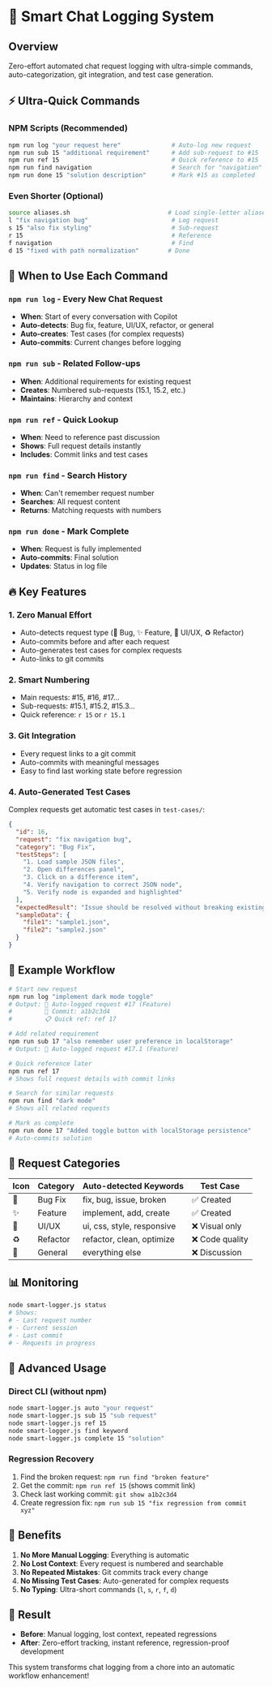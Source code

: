 # 🤖 Smart Chat Logging System

## Overview
Zero-effort automated chat request logging with ultra-simple commands, auto-categorization, git integration, and test case generation.

## ⚡ Ultra-Quick Commands

### NPM Scripts (Recommended)
```bash
npm run log "your request here"              # Auto-log new request
npm run sub 15 "additional requirement"      # Add sub-request to #15
npm run ref 15                               # Quick reference to #15
npm run find navigation                      # Search for "navigation"
npm run done 15 "solution description"       # Mark #15 as completed
```

### Even Shorter (Optional)
```bash
source aliases.sh                           # Load single-letter aliases
l "fix navigation bug"                       # Log request
s 15 "also fix styling"                      # Sub-request
r 15                                         # Reference
f navigation                                 # Find
d 15 "fixed with path normalization"        # Done
```

## 🎯 When to Use Each Command

### `npm run log` - Every New Chat Request
- **When**: Start of every conversation with Copilot
- **Auto-detects**: Bug fix, feature, UI/UX, refactor, or general
- **Auto-creates**: Test cases (for complex requests)
- **Auto-commits**: Current changes before logging

### `npm run sub` - Related Follow-ups
- **When**: Additional requirements for existing request
- **Creates**: Numbered sub-requests (15.1, 15.2, etc.)
- **Maintains**: Hierarchy and context

### `npm run ref` - Quick Lookup
- **When**: Need to reference past discussion
- **Shows**: Full request details instantly
- **Includes**: Commit links and test cases

### `npm run find` - Search History
- **When**: Can't remember request number
- **Searches**: All request content
- **Returns**: Matching requests with numbers

### `npm run done` - Mark Complete
- **When**: Request is fully implemented
- **Auto-commits**: Final solution
- **Updates**: Status in log file

## 🔥 Key Features

### 1. Zero Manual Effort
- Auto-detects request type (🐛 Bug, ✨ Feature, 🎨 UI/UX, ♻️ Refactor)
- Auto-commits before and after each request
- Auto-generates test cases for complex requests
- Auto-links to git commits

### 2. Smart Numbering
- Main requests: #15, #16, #17...
- Sub-requests: #15.1, #15.2, #15.3...
- Quick reference: `r 15` or `r 15.1`

### 3. Git Integration
- Every request links to a git commit
- Auto-commits with meaningful messages
- Easy to find last working state before regression

### 4. Auto-Generated Test Cases
Complex requests get automatic test cases in `test-cases/`:
```json
{
  "id": 16,
  "request": "fix navigation bug",
  "category": "Bug Fix",
  "testSteps": [
    "1. Load sample JSON files",
    "2. Open differences panel", 
    "3. Click on a difference item",
    "4. Verify navigation to correct JSON node",
    "5. Verify node is expanded and highlighted"
  ],
  "expectedResult": "Issue should be resolved without breaking existing functionality",
  "sampleData": {
    "file1": "sample1.json",
    "file2": "sample2.json"
  }
}
```

## 📝 Example Workflow

```bash
# Start new request
npm run log "implement dark mode toggle"
# Output: 📝 Auto-logged request #17 (Feature)
#         🔗 Commit: a1b2c3d4
#         📋 Quick ref: ref 17

# Add related requirement  
npm run sub 17 "also remember user preference in localStorage"
# Output: 📝 Auto-logged request #17.1 (Feature)

# Quick reference later
npm run ref 17
# Shows full request details with commit links

# Search for similar requests
npm run find "dark mode"
# Shows all related requests

# Mark as complete
npm run done 17 "Added toggle button with localStorage persistence"
# Auto-commits solution
```

## 🎨 Request Categories

| Icon | Category | Auto-detected Keywords | Test Case |
|------|----------|------------------------|-----------|
| 🐛 | Bug Fix | fix, bug, issue, broken | ✅ Created |
| ✨ | Feature | implement, add, create | ✅ Created |
| 🎨 | UI/UX | ui, css, style, responsive | ❌ Visual only |
| ♻️ | Refactor | refactor, clean, optimize | ❌ Code quality |
| 💬 | General | everything else | ❌ Discussion |

## 📊 Monitoring

```bash
node smart-logger.js status
# Shows:
# - Last request number
# - Current session
# - Last commit
# - Requests in progress
```

## 🔧 Advanced Usage

### Direct CLI (without npm)
```bash
node smart-logger.js auto "your request"
node smart-logger.js sub 15 "sub request"  
node smart-logger.js ref 15
node smart-logger.js find keyword
node smart-logger.js complete 15 "solution"
```

### Regression Recovery
1. Find the broken request: `npm run find "broken feature"`
2. Get the commit: `npm run ref 15` (shows commit link)
3. Check last working commit: `git show a1b2c3d4`
4. Create regression fix: `npm run sub 15 "fix regression from commit xyz"`

## 🚀 Benefits

1. **No More Manual Logging**: Everything is automatic
2. **No Lost Context**: Every request is numbered and searchable  
3. **No Repeated Mistakes**: Git commits track every change
4. **No Missing Test Cases**: Auto-generated for complex requests
5. **No Typing**: Ultra-short commands (`l`, `s`, `r`, `f`, `d`)

## 🎯 Result

- **Before**: Manual logging, lost context, repeated regressions
- **After**: Zero-effort tracking, instant reference, regression-proof development

This system transforms chat logging from a chore into an automatic workflow enhancement!
